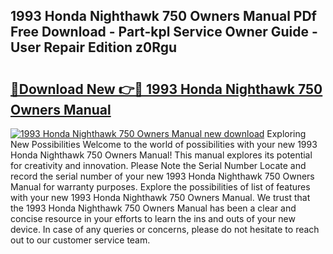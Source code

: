 ## 1993 Honda Nighthawk 750 Owners Manual PDf Free Download - Part-kpl Service Owner Guide - User Repair Edition z0Rgu

# <h2><a href="http://bc63398.oget.top/?id=1993+Honda+Nighthawk+750+Owners+Manual">🔗Download New 👉🔴 1993 Honda Nighthawk 750 Owners Manual</a></h2>

[![1993 Honda Nighthawk 750 Owners Manual new download](https://i.imgur.com/5g1atiW.png)](http://bc63398.oget.top/?id=1993+Honda+Nighthawk+750+Owners+Manual)
Exploring New Possibilities Welcome to the world of possibilities with your new 1993 Honda Nighthawk 750 Owners Manual! This manual explores its potential for creativity and innovation. Please Note the Serial Number Locate and record the serial number of your new 1993 Honda Nighthawk 750 Owners Manual for warranty purposes. Explore the possibilities of list of features with your new 1993 Honda Nighthawk 750 Owners Manual. We trust that the 1993 Honda Nighthawk 750 Owners Manual has been a clear and concise resource in your efforts to learn the ins and outs of your new device. In case of any queries or concerns, please do not hesitate to reach out to our customer service team.

